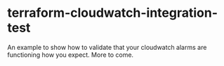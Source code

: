 # terraform-cloudwatch-integration-test
An example to show how to validate that your cloudwatch alarms are functioning how you expect. More to come.
